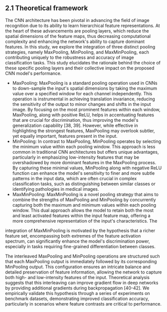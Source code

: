 ## 2.1 Theoretical framework

The CNN architecture has been pivotal in advancing the field of image recognition due to its ability to learn hierarchical feature representations. At the heart of these advancements are pooling layers, which reduce the spatial dimensions of the feature maps, thus decreasing computational complexity and enhancing the network's ability to capture dominant features. In this study, we explore the integration of three distinct pooling strategies, namely MaxPooling, MinPooling, and MaxMinPooling, each contributing uniquely to the robustness and accuracy of image classification tasks. This study elucidates the rationale behind the choice of these specific pooling layers and their collective impact on the proposed CNN model's performance.

- MaxPooling: MaxPooling is a standard pooling operation used in CNNs to down-sample the input's spatial dimensions by taking the maximum value over a specified window for each channel independently. This operation is instrumental in achieving translation invariance, reducing the sensitivity of the output to minor changes and shifts in the input image. By focusing on the most prominent features within each window, MaxPooling, along with positive ReLU, helps in accentuating features that are crucial for discrimination, thus improving the model's generalization capability [38, 39]. However, while effective in highlighting the strongest features, MaxPooling may overlook subtler, yet equally important, features present in the input.
- MinPooling: In contrast to MaxPooling, MinPooling operates by selecting the minimum value within each pooling window. This approach is less common in traditional CNN architectures but offers unique advantages, particularly in emphasizing low-intensity features that may be overshadowed by more dominant features in the MaxPooling process. By capturing these minimal values, MinPooling along with negative ReLU function can enhance the model's sensitivity to finer and more subtle patterns in the input data, which are often crucial in complex classification tasks, such as distinguishing between similar classes or identifying pathologies in medical images.
- MaxMinPooling: MaxMinPooling is a novel pooling strategy that aims to combine the strengths of MaxPooling and MinPooling by concurrently capturing both the maximum and minimum values within each pooling window. This dual approach allows the model to retain both the most and least activated features within the input feature map, offering a more comprehensive representation of the input's characteristics. The

integration of MaxMinPooling is motivated by the hypothesis that a richer feature set, encompassing both extremes of the feature activation spectrum, can significantly enhance the model's discrimination power, especially in tasks requiring fine-grained differentiation between classes.

The interleaved MaxPooling and MinPooling operations are structured such that each MaxPooling output is immediately followed by its corresponding MinPooling output. This configuration ensures an intricate balance and detailed preservation of feature information, allowing the network to capture both high- and low-intensity features of the input. Theoretical analysis suggests that this interleaving can improve gradient flow in deep networks by providing additional gradients during backpropagation [40-42]. We empirically validate this hypothesis through a series of experiments on benchmark datasets, demonstrating improved classification accuracy, particularly in scenarios where feature contrasts are critical to performance.

